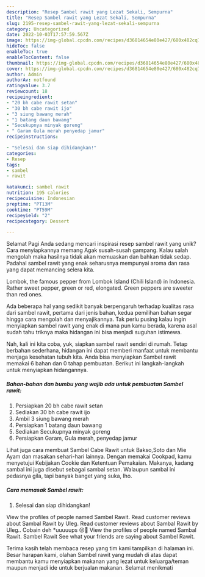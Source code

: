 ```yaml
---
description: "Resep Sambel rawit yang Lezat Sekali, Sempurna"
title: "Resep Sambel rawit yang Lezat Sekali, Sempurna"
slug: 2195-resep-sambel-rawit-yang-lezat-sekali-sempurna
category: Uncategorized
date: 2022-10-03T17:57:59.567Z
image: https://img-global.cpcdn.com/recipes/d36814654e80e427/680x482cq70/sambel-rawit-foto-resep-utama.jpg
hideToc: false
enableToc: true
enableTocContent: false
thumbnail: https://img-global.cpcdn.com/recipes/d36814654e80e427/680x482cq70/sambel-rawit-foto-resep-utama.jpg
cover: https://img-global.cpcdn.com/recipes/d36814654e80e427/680x482cq70/sambel-rawit-foto-resep-utama.jpg
author: Admin
authorAv: notfound
ratingvalue: 3.7
reviewcount: 18
recipeingredient:
- "20 bh cabe rawit setan"
- "30 bh cabe rawit ijo"
- "3 siung bawang merah"
- "1 batang daun bawang"
- "Secukupnya minyak goreng"
- " Garam Gula merah penyedap jamur"
recipeinstructions:

- "Selesai dan siap dihidangkan!"
categories:
- Resep
tags:
- sambel
- rawit

katakunci: sambel rawit 
nutrition: 195 calories
recipecuisine: Indonesian
preptime: "PT13M"
cooktime: "PT59M"
recipeyield: "2"
recipecategory: Dessert

---
```



Selamat Pagi Anda sedang mencari inspirasi resep sambel rawit yang unik? Cara menyiapkannya memang Agak susah-susah gampang. Kalau salah mengolah maka hasilnya tidak akan memuaskan dan bahkan tidak sedap. Padahal sambel rawit yang enak seharusnya mempunyai aroma dan rasa yang dapat memancing selera kita.


Lombok, the famous pepper from Lombok Island (Chili Island) in Indonesia. Rather sweet pepper, green or red, elongated. Green peppers are sweeter than red ones.

Ada beberapa hal yang sedikit banyak berpengaruh terhadap kualitas rasa dari sambel rawit, pertama dari jenis bahan, kedua pemilihan bahan segar hingga cara mengolah dan menyajikannya. Tak perlu pusing kalau ingin menyiapkan sambel rawit yang enak di mana pun kamu berada, karena asal sudah tahu triknya maka hidangan ini bisa menjadi suguhan istimewa.


Nah, kali ini kita coba, yuk, siapkan sambel rawit sendiri di rumah. Tetap berbahan sederhana, hidangan ini dapat memberi manfaat untuk membantu menjaga kesehatan tubuh kita. Anda bisa menyiapkan Sambel rawit memakai 6 bahan dan 0 tahap pembuatan. Berikut ini langkah-langkah untuk menyiapkan hidangannya.

<!--inarticleads1-->

##### Bahan-bahan dan bumbu yang wajib ada untuk pembuatan Sambel rawit:

1. Persiapkan 20 bh cabe rawit setan
1. Sediakan 30 bh cabe rawit ijo
1. Ambil 3 siung bawang merah
1. Persiapkan 1 batang daun bawang
1. Sediakan Secukupnya minyak goreng
1. Persiapkan  Garam, Gula merah, penyedap jamur


Lihat juga cara membuat Sambel Cabe Rawit untuk Bakso,Soto dan Mie Ayam dan masakan sehari-hari lainnya. Dengan memakai Cookpad, kamu menyetujui Kebijakan Cookie dan Ketentuan Pemakaian. Makanya, kadang sambal ini juga disebut sebagai sambal setan. Walaupun sambal ini pedasnya gila, tapi banyak banget yang suka, lho. 

<!--inarticleads2-->

##### Cara memasak Sambel rawit:


1. Selesai dan siap dihidangkan!

View the profiles of people named Sambel Rawit. Read customer reviews about Sambal Rawit by Uleg. Read customer reviews about Sambal Rawit by Uleg.. Cobain deh *uuuuups 😝🤭 View the profiles of people named Sambal Rawit. Sambel Rawit See what your friends are saying about Sambel Rawit. 

Terima kasih telah membaca resep yang tim kami tampilkan di halaman ini. Besar harapan kami, olahan Sambel rawit yang mudah di atas dapat membantu kamu menyiapkan makanan yang lezat untuk keluarga/teman maupun menjadi ide untuk berjualan makanan. Selamat menikmati
